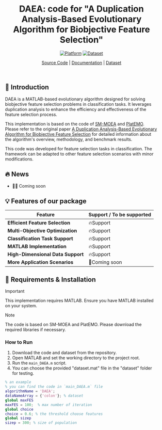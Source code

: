 <div align="center">
<h1 align="center">
</h1>
<h1 align="center">
DAEA: code for "A Duplication Analysis-Based Evolutionary Algorithm for Biobjective Feature Selection"
</h1>

[![Platform](https://img.shields.io/badge/Platform-MATLAB-orange)](https://www.mathworks.com/products/matlab.html)
[![Dataset](https://img.shields.io/badge/Dataset-Included-green)](https://github.com/zongtingwei/Feature-Selection-FS-datasets)

[Source Code](https://github.com/zongtingwei/DAEA)
| [Documentation](https://ieeexplore.ieee.org/abstract/document/9165863)
| [Dataset](https://github.com/zongtingwei/Feature-Selection-FS-datasets)

</div>
<br>

## 📖 Introduction

DAEA is a MATLAB-based evolutionary algorithm designed for solving biobjective feature selection problems in classification tasks. It leverages duplication analysis to enhance the efficiency and effectiveness of the feature selection process.

This implementation is based on the code of [SM-MOEA](https://github.com/BIMK/SM-MOEA) and [PlatEMO](https://github.com/BIMK/PlatEMO). Please refer to the original paper [A Duplication Analysis-Based Evolutionary Algorithm for Biobjective Feature Selection](https://ieeexplore.ieee.org/abstract/document/9165863) for detailed information about the algorithm's overview, methodology, and benchmark results.

This code was developed for feature selection tasks in classification. The framework can be adapted to other feature selection scenarios with minor modifications.

## 🔥 News

+ 🎉🎉 Coming soon

## 💡 Features of our package

| Feature | Support / To be supported |
|---------|---------------------------|
| **Efficient Feature Selection** | 🔥Support |
| **Multi-Objective Optimization** | 🔥Support |
| **Classification Task Support** | 🔥Support |
| **MATLAB Implementation** | 🔥Support |
| **High-Dimensional Data Support** | 🔥Support |
| **More Application Scenarios** | 🚀Coming soon |

## 🎁 Requirements & Installation

> [!Important]
> This implementation requires MATLAB. Ensure you have MATLAB installed on your system.

> [!Note]
> The code is based on SM-MOEA and PlatEMO. Please download the required libraries if necessary.

### How to Run

1. Download the code and dataset from the repository.
2. Open MATLAB and set the working directory to the project root.
3. Run the `main_DAEA.m` script.
4. You can choose the provided "dataset.mat" file in the "dataset" folder for testing.

```matlab
% an example
% you can find the code in `main_DAEA.m` file
algorithmName = 'DAEA';  
dataNameArray = {'colon'}; % dataset
global maxFES
maxFES = 100;  % max number of iteration
global choice
choice = 0.6; % the threshold choose features
global sizep
sizep = 300; % size of population
